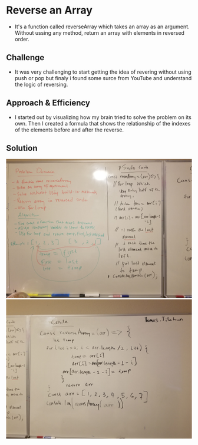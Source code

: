 # Reverse an Array
* It's a function called reverseArray which takes an array as an argument. Without ussing any method, return an array with elements in reversed order.

## Challenge
* It was very challenging to start getting the idea of revering without using push or pop but finaly i found some surce from YouTube and understand the logic of reversing.

## Approach & Efficiency
* I started out by visualizing how my brain tried to solve the problem on its own. Then I created a formula that shows the relationship of the indexes of the elements before and after the reverse.

## Solution
![Whiteboard](./assets/reversearray01.jpg/)
![Whiteboard](./assets/reversearray02.jpg/)
